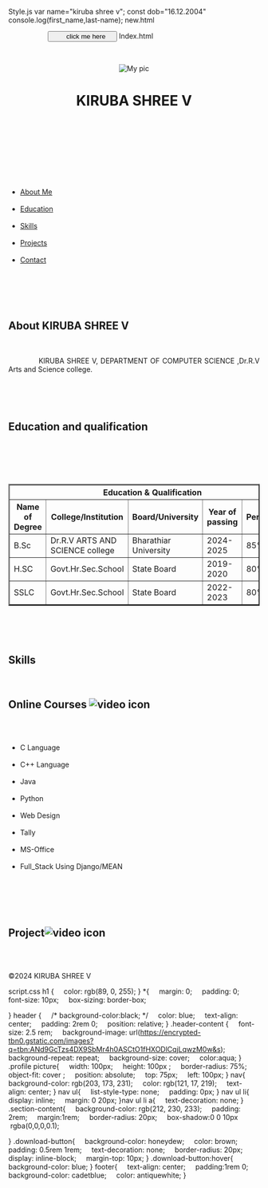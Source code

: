 Style.js
var name="kiruba shree v";
const dob="16.12.2004"
console.log(first_name,last-name);
new.html
<!DOCTYPE html>
<html lang="en">
<head>
    <meta charset="UTF-8">
    <meta name="viewport" content="width=device-width, initial-scale=1.0">
    <title>Document</title>
    <script>
        function hello(){
            alert('hello all');
        }
    </script>
</head>
<body>
    <button type="button" onclick="hello()">
        click me here
    </button>
</body>
</html>
Index.html
<!DOCTYPE html>
<html lang="en">
<head>
    <meta charset="UTF-8">
    <meta name="viewport" content="width=device-width, initial-scale=1.0">
    <title>KIRUBA SHREE V Digital Portfolio</title>
    <link rel="stylesheet" href="script.css">
    <LINK:favicon></LINK:favicon>
    </head>
<body>
    <header>

    
    <div class="header-content">
        <img src="https://encrypted-tbn0.gstatic.com/images?q=tbn:ANd9GcSwo5cJhu36dJfwZsQD-y_J8YFRgH57-l-A1VB6zE1UlCduR9Gjc-m4COd5qxcSeEtHWWo&usqp=CAU" alt="My pic" class="profile-picture">
        <h1>KIRUBA SHREE V</h1>
    </div>
    
</header>
<nav>
    <ul>
        <li><a href="#about">About Me</a></li>
        <li><a href="#education">Education</a></li>
        <li><a href="#skills">Skills</a></li>
        <li><a href="#projects">Projects</a></li>
        <li><a href="#contact">Contact</a></li>
        
    </ul>
</nav>    
<section id="about">
    <div class="section-content">
        <h2>About KIRUBA SHREE V</h2>
        <p style="text-align: justify;">
            KIRUBA SHREE V, DEPARTMENT OF COMPUTER SCIENCE ,Dr.R.V Arts and Science college.
        </p>
    </div>
</section>
<section id="education">
    <div class="section-content">
        <h2>Education and qualification</h2>
        <table border="2" cellspacing="5" width="100%" cellpadding="5">
            <tr>
                <th colspan="5">Education & Qualification</th>
            </tr>
            <tr>
                <th>Name of Degree</th>
                <th>College/Institution</th>
                <th>Board/University</th>
                <th>Year of passing</th>
                <th>Percentage</th>
            </tr>
            <tr>
                <td>B.Sc</td>
                <td>Dr.R.V ARTS AND SCIENCE college </td>
                <td>Bharathiar University</td>
                <td>2024-2025</td>
                <td>85%</td>
            </tr>
            <tr>
                <td>H.SC</td>
                <td>Govt.Hr.Sec.School</td>
                <td>State Board</td>
                <td>2019-2020</td>
                <td>80%</td>
            </tr>
            <tr>
                <td>SSLC</td>
                <td>Govt.Hr.Sec.School</td>
                <td>State Board</td>
                <td>2022-2023</td>
                <td>80%</td>
            </tr>
        </table>
    </div>
</section>
<section id="education">
    <div class="section-content">
        <h2>Skills</h2>
        <h2>Online Courses <img src="./video.gif" alt="video icon" class="icon"></h2>
        <ul>
            <li>C Language</li> 
            <li>C++ Language</li>
            <li>Java</li>
            <li>Python</li>
            <li>Web Design</li>
            <li>Tally</li>
            <li>MS-Office</li>
            <li>Full_Stack Using Django/MEAN</li>
        </ul>
    </div>
</section>
<section id="projects">
    <div class="section-content">
        <h2>Project<img src="./video.gif" alt="video icon" class="icon"></h2>
    </div>
</section>
<footer>
    <p>&copy;2024 KIRUBA SHREE V</p>
</footer>
<script src="script.css"></script>
</body>

</html>

script.css
h1
{
    color: rgb(89, 0, 255);
}
*{
    margin: 0;
    padding: 0;
    font-size: 10px;
    box-sizing: border-box;

}
header {
    /* background-color:black; */
    color: blue;
    text-align: center;
    padding: 2rem 0;
    position: relative;
}
.header-content {
    font-size: 2.5 rem;
    background-image: url(https://encrypted-tbn0.gstatic.com/images?q=tbn:ANd9GcTzs4DX9SbMr4h0ASCtO1fHXODlCqjLqwzM0w&s);
    background-repeat: repeat;
    background-size: cover;
    color:aqua;
}
.profile picture{
    width: 100px;
    height: 100px ;
    border-radius: 75%;
    object-fit: cover ;
    position: absolute;
    top: 75px;
    left: 100px;
}
nav{
    background-color: rgb(203, 173, 231);
    color: rgb(121, 17, 219);
    text-align: center;
}
nav ul{
    list-style-type: none;
    padding: 0px;
}
nav ul li{
    display: inline;
    margin: 0 20px;
}nav ul li a{
    text-decoration: none;
}
.section-content{
    background-color: rgb(212, 230, 233);
    padding: 2rem;
    margin:1rem;
    border-radius: 20px;
    box-shadow:0 0 10px  rgba(0,0,0,0.1);
    

}
.download-button{
    background-color: honeydew;
    color: brown;
    padding: 0.5rem 1rem;
    text-decoration: none;
    border-radius: 20px;
    display: inline-block;
    margin-top: 10px;
}
.download-button:hover{
    background-color: blue;
}
footer{
    text-align: center;
    padding:1rem 0;
    background-color: cadetblue;
    color: antiquewhite;
}
